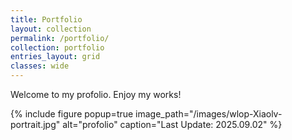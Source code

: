 ```yaml
---
title: Portfolio
layout: collection
permalink: /portfolio/
collection: portfolio
entries_layout: grid
classes: wide
---
```


Welcome to my profolio. Enjoy my works!

{% include figure popup=true image_path="/images/wlop-Xiaolv-portrait.jpg" alt="profolio" caption="Last Update: 2025.09.02" %}
